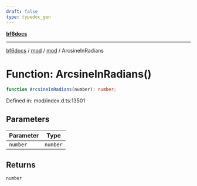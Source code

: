 ```yaml
---
draft: false
type: typedoc_gen
---
```


[**bf6docs**](../../../_index.md)

***

[bf6docs](../../../_index.md) / [mod](../../_index.md) / [mod](../_index.md) / ArcsineInRadians

# Function: ArcsineInRadians()

```ts
function ArcsineInRadians(number): number;
```

Defined in: mod/index.d.ts:13501

## Parameters

| Parameter | Type |
| ------ | ------ |
| `number` | `number` |

## Returns

`number`
